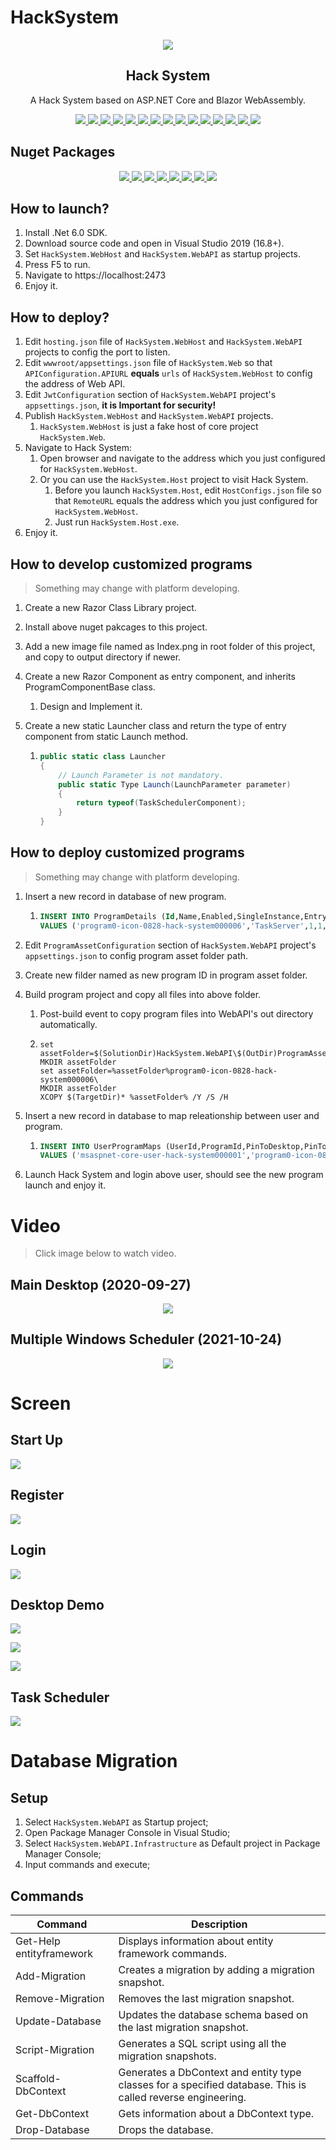 # HackSystem

<p align="center">
   <img src="https://raw.github.com/CuteLeon/HackSystem/master/src/HackSystem.Web/wwwroot/LogoImage.png" align="center"/>
   <h2 align="center">Hack System</h2>
   <p align="center">A Hack System based on ASP.NET Core and Blazor WebAssembly.</p>
</p>

<p align="center">
   <a href="https://github.com/CuteLeon/HackSystem/actions/workflows/dotnet-core.yml">
      <img border="0" src="https://github.com/CuteLeon/HackSystem/workflows/.Net%20Build/badge.svg" />
   </a>
   <a href="https://github.com/CuteLeon/HackSystem/blob/master/LICENSE">
      <img border="0" src="https://img.shields.io/github/license/CuteLeon/HackSystem" />
   </a>
   <a href="https://github.com/CuteLeon/HackSystem/search?l=c%23">
      <img border="0" src="https://img.shields.io/github/languages/top/CuteLeon/HackSystem" />
   </a>
   <a href="https://github.com/CuteLeon/HackSystem">
      <img border="0" src="https://img.shields.io/github/directory-file-count/CuteLeon/HackSystem" />
   </a>
   <a href="https://github.com/CuteLeon/HackSystem/archive/refs/heads/master.zip">
      <img border="0" src="https://img.shields.io/github/repo-size/CuteLeon/HackSystem" />
   </a>
   <a href="https://github.com/CuteLeon/HackSystem/issues?q=is%3Aopen+is%3Aissue">
      <img border="0" src="https://img.shields.io/github/issues/CuteLeon/HackSystem" />
   </a>
   <a href="https://github.com/CuteLeon/HackSystem/network/members">
      <img border="0" src="https://img.shields.io/github/forks/CuteLeon/HackSystem" />
   </a>
   <a href="https://github.com/CuteLeon/HackSystem/stargazers">
      <img border="0" src="https://img.shields.io/github/stars/CuteLeon/HackSystem" />
   </a>
   <a href="https://github.com/CuteLeon/HackSystem/watchers">
      <img border="0" src="https://img.shields.io/github/watchers/CuteLeon/HackSystem" />
   </a>
   <a href="https://github.com/CuteLeon/HackSystem/releases">
      <img border="0" src="https://img.shields.io/github/v/release/CuteLeon/HackSystem?include_prereleases" />
   </a>
   <a href="https://github.com/CuteLeon/HackSystem/releases">
      <img border="0" src="https://img.shields.io/github/release-date-pre/CuteLeon/HackSystem" />
   </a>
   <a href="https://github.com/CuteLeon/HackSystem/archive/refs/heads/master.zip">
      <img border="0" src="https://img.shields.io/github/downloads/CuteLeon/HackSystem/total" />
   </a>
   <a href="https://github.com/CuteLeon/HackSystem/tags">
      <img border="0" src="https://img.shields.io/github/v/tag/CuteLeon/HackSystem" />
   </a>
   <a href="https://github.com/CuteLeon/HackSystem/releases">
      <img border="0" src="https://img.shields.io/github/commits-since/CuteLeon/HackSystem/latest/master?include_prereleases" />
   </a>
   <a href="https://github.com/CuteLeon/HackSystem/commits/master">
      <img border="0" src="https://img.shields.io/github/last-commit/CuteLeon/HackSystem/master" />
   </a>
</p>

## Nuget Packages

<p align="center">
   <a href="https://www.nuget.org/packages/HackSystem.Intermediary/">
      <img border="0" src="https://img.shields.io/nuget/vpre/HackSystem.Intermediary?label=HackSystem.Intermediary&style=flat-square" />
   </a>
   <a href="https://www.nuget.org/packages/HackSystem.Intermediary.Abstractions/">
      <img border="0" src="https://img.shields.io/nuget/vpre/HackSystem.Intermediary.Abstractions?label=HackSystem.Intermediary.Abstractions&style=flat-square" />
   </a>
   <a href="https://www.nuget.org/packages/HackSystem.Web.Authentication.Abstractions/">
      <img border="0" src="https://img.shields.io/nuget/vpre/HackSystem.Web.Authentication.Abstractions?label=HackSystem.Web.Authentication.Abstractions&style=flat-square" />
   </a>
   <a href="https://www.nuget.org/packages/HackSystem.Web.Component.Abstractions/">
      <img border="0" src="https://img.shields.io/nuget/vpre/HackSystem.Web.Component.Abstractions?label=HackSystem.Web.Component.Abstractions&style=flat-square" />
   </a>
   <a href="https://www.nuget.org/packages/HackSystem.Web.CookieStorage/">
      <img border="0" src="https://img.shields.io/nuget/vpre/HackSystem.Web.CookieStorage?label=HackSystem.Web.CookieStorage&style=flat-square" />
   </a>
   <a href="https://www.nuget.org/packages/HackSystem.Web.ProgramPlatform/">
      <img border="0" src="https://img.shields.io/nuget/vpre/HackSystem.Web.ProgramPlatform?label=HackSystem.Web.ProgramPlatform&style=flat-square" />
   </a>
   <a href="https://www.nuget.org/packages/HackSystem.Web.ProgramPlatform.Abstractions/">
      <img border="0" src="https://img.shields.io/nuget/vpre/HackSystem.Web.ProgramPlatform.Abstractions?label=HackSystem.Web.ProgramPlatform.Abstractions&style=flat-square" />
   </a>
   <a href="https://www.nuget.org/packages/HackSystem.Web.ProgramSchedule.Abstractions/">
      <img border="0" src="https://img.shields.io/nuget/vpre/HackSystem.Web.ProgramSchedule.Abstractions?label=HackSystem.Web.ProgramSchedule.Abstractions&style=flat-square" />
   </a>
</p>

## How to launch?

1. Install .Net 6.0 SDK.
2. Download source code and open in Visual Studio 2019 (16.8+).
3. Set `HackSystem.WebHost` and `HackSystem.WebAPI` as startup projects.
4. Press F5 to run.
5. Navigate to https://localhost:2473
6. Enjoy it.

## How to deploy?

1. Edit `hosting.json` file of `HackSystem.WebHost` and `HackSystem.WebAPI` projects to config the port to listen.
2. Edit `wwwroot/appsettings.json` file of `HackSystem.Web` so that `APIConfiguration.APIURL` **equals** `urls` of `HackSystem.WebHost` to config the address of Web API.
3. Edit `JwtConfiguration` section of  `HackSystem.WebAPI` project's `appsettings.json`, **it is Important for security!**
4. Publish `HackSystem.WebHost` and `HackSystem.WebAPI` projects.
   1. `HackSystem.WebHost` is just a fake host of core project `HackSystem.Web`.
5. Navigate to Hack System:
   1. Open browser and navigate to the address which you just configured for `HackSystem.WebHost`.
   2. Or you can use the `HackSystem.Host` project to visit Hack System.
      1. Before you launch `HackSystem.Host`, edit `HostConfigs.json` file so that `RemoteURL` equals the address which you just configured for `HackSystem.WebHost`.
      2. Just run `HackSystem.Host.exe`.
6. Enjoy it.

## How to develop customized programs

> Something may change with platform developing.

1. Create a new Razor Class Library project.

2. Install above nuget pakcages to this project.

3. Add a new image file named as Index.png in root folder of this project, and copy to output directory if newer.

4. Create a new Razor Component as entry component, and inherits ProgramComponentBase class.

   1. Design and Implement it.

5. Create a new static Launcher class and return the type of entry component from static Launch method.
   1. ```csharp
      public static class Launcher
      {
          // Launch Parameter is not mandatory.
          public static Type Launch(LaunchParameter parameter)
          {
              return typeof(TaskSchedulerComponent);
          }
      }
      ```

## How to deploy customized programs

> Something may change with platform developing.

1. Insert a new record in database of new program.

   1. ```sql
      INSERT INTO ProgramDetails (Id,Name,Enabled,SingleInstance,EntryAssemblyName,EntryTypeName,EntryParameter,Mandatory)
      VALUES ('program0-icon-0828-hack-system000006','TaskServer',1,1,'HackSystem.Web.TaskSchedule','HackSystem.Web.TaskSchedule.Launcher','{ "Developer": "Leon" }',1);	
      ```

2. Edit `ProgramAssetConfiguration` section of  `HackSystem.WebAPI` project's `appsettings.json` to config program asset folder path.

3. Create new filder named as new program ID in program asset folder.

4. Build program project and copy all files into above folder.

   1. Post-build event to copy program files into WebAPI's out directory automatically.

   2. ```shell
      set assetFolder=$(SolutionDir)HackSystem.WebAPI\$(OutDir)ProgramAssets\
      MKDIR assetFolder
      set assetFolder=%assetFolder%program0-icon-0828-hack-system000006\
      MKDIR assetFolder
      XCOPY $(TargetDir)* %assetFolder% /Y /S /H
      ```

5. Insert a new record in database to map releationship between user and program.

   1. ```sql
      INSERT INTO UserProgramMaps (UserId,ProgramId,PinToDesktop,PinToDock,PinToTop,"Rename")
      VALUES ('msaspnet-core-user-hack-system000001','program0-icon-0828-hack-system000006',1,0,0,NULL);
      ```

6. Launch Hack System and login above user, should see the new program launch and enjoy it.

# Video

> Click image below to watch video.

## Main Desktop (2020-09-27)

<p align="center">
   <a href="https://www.bilibili.com/video/BV1di4y177TH/">
      <img border="0" src="https://raw.github.com/CuteLeon/HackSystem/master/readme/VideoSplash.jpg" />
   </a>
</p>

## Multiple Windows Scheduler (2021-10-24)

<p align="center">
   <a href="https://www.bilibili.com/video/BV16r4y117Fz/">
      <img border="0" src="https://raw.github.com/CuteLeon/HackSystem/master/readme/MultipleWindowsScheduler.jpg" />
   </a>
</p>

# Screen

## Start Up

![](https://raw.github.com/CuteLeon/HackSystem/master/readme/StartUp.jpg)



## Register

![](https://raw.github.com/CuteLeon/HackSystem/master/readme/Register.jpg)



## Login

![](https://raw.github.com/CuteLeon/HackSystem/master/readme/Login.jpg)



## Desktop Demo

![](https://raw.github.com/CuteLeon/HackSystem/master/readme/DesktopDemo_0.jpg)

![](https://raw.github.com/CuteLeon/HackSystem/master/readme/DesktopDemo_2.jpg)

![](https://raw.github.com/CuteLeon/HackSystem/master/readme/DesktopDemo_1.jpg)



## Task Scheduler

![](https://raw.github.com/CuteLeon/HackSystem/master/readme/TaskScheduler.jpg)



# Database Migration

## Setup

1. Select `HackSystem.WebAPI` as Startup project;
2. Open Package Manager Console in Visual Studio;
3. Select `HackSystem.WebAPI.Infrastructure` as Default project in Package Manager Console;
4. Input commands and execute;

## Commands

| Command                  | Description                                                  |
| ------------------------ | ------------------------------------------------------------ |
| Get-Help entityframework | Displays information about entity framework commands.        |
| Add-Migration            | Creates a migration by adding a migration snapshot.          |
| Remove-Migration         | Removes the last migration snapshot.                         |
| Update-Database          | Updates the database schema based on the last migration snapshot. |
| Script-Migration         | Generates a SQL script using all the migration snapshots.    |
| Scaffold-DbContext       | Generates a DbContext and entity type classes for a specified database. This is called reverse engineering. |
| Get-DbContext            | Gets information about a DbContext type.                     |
| Drop-Database            | Drops the database.                                          |
